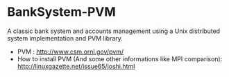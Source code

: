 BankSystem-PVM
==============

A classic bank system and accounts management using a Unix distributed system implementation and PVM library.

- PVM : http://www.csm.ornl.gov/pvm/
- How to install PVM (And some other informations like MPI comparison): http://linuxgazette.net/issue65/joshi.html

